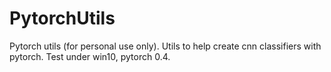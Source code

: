# PytorchUtils
Pytorch utils (for personal use only).
Utils to help create cnn classifiers with pytorch.
Test under win10, pytorch 0.4.
